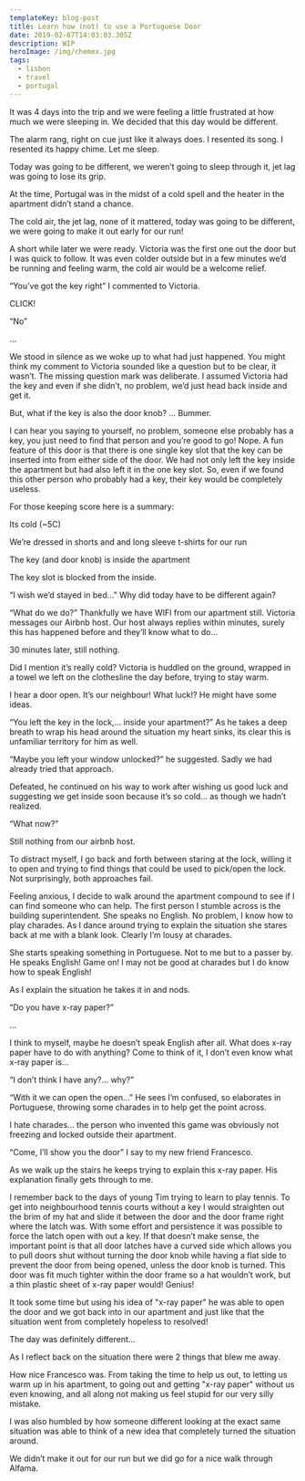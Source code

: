 ```yaml
---
templateKey: blog-post
title: Learn how (not) to use a Portuguese Door
date: 2019-02-07T14:03:03.305Z
description: WIP
heroImage: /img/chemex.jpg
tags:
  - lisbon
  - travel
  - portugal
---
```



It was 4 days into the trip and we were feeling a little frustrated at how much we were sleeping in.  We decided that this day would be different. 



The alarm rang, right on cue just like it always does. I resented its song. I resented its happy chime. Let me sleep.



Today was going to be different, we weren’t going to sleep through it, jet lag was going to lose its grip.



At the time, Portugal was in the midst of a cold spell and the heater in the apartment didn’t stand a chance. 



The cold air, the jet lag, none of it mattered, today was going to be different, we were going to make it out early for our run! 



A short while later we were ready. Victoria was the first one out the door but I was quick to follow. It was even colder outside but in a few minutes we’d be running and feeling warm, the cold air would be a welcome relief.



“You’ve got the key right” I commented to Victoria. 



CLICK!



“No”



…



We stood in silence as we woke up to what had just happened. You might think my comment to Victoria sounded like a question but to be clear, it wasn’t. The missing question mark was deliberate. I assumed Victoria had the key and even if she didn’t, no problem, we’d just head back inside and get it. 



But, what if the key is also the door knob? … Bummer.



I can hear you saying to yourself, no problem, someone else probably has a key, you just need to find that person and you’re good to go! Nope. A fun feature of this door is that there is one single key slot that the key can be inserted into from either side of the door. We had not only left the key inside the apartment but had also left it in the one key slot. So, even if we found this other person who probably had a key, their key would be completely useless.



For those keeping score here is a summary:

Its cold (~5C)

We’re dressed in shorts and and long sleeve t-shirts for our run

The key (and door knob) is inside the apartment

The key slot is blocked from the inside.



“I wish we’d stayed in bed…” Why did today have to be different again?



“What do we do?” Thankfully we have WIFI from our apartment still. Victoria messages our Airbnb host. Our host always replies within minutes, surely this has happened before and they’ll know what to do… 



30 minutes later, still nothing.



Did I mention it’s really cold? Victoria is huddled on the ground, wrapped in a towel we left on the clothesline the day before, trying to stay warm.



I hear a door open. It’s our neighbour! What luck!? He might have some ideas. 



“You left the key in the lock,... inside your apartment?” As he takes a deep breath to wrap his head around the situation my heart sinks, its clear this is unfamiliar territory for him as well.



“Maybe you left your window unlocked?” he suggested. Sadly we had already tried that approach.



Defeated, he continued on his way to work after wishing us good luck and suggesting we get inside soon because it’s so cold… as though we hadn’t realized.



“What now?”



Still nothing from our airbnb host.



To distract myself, I go back and forth between staring at the lock, willing it to open and trying to find things that could be used to pick/open the lock. Not surprisingly, both approaches fail.



Feeling anxious, I decide to walk around the apartment compound to see if I can find someone who can help. The first person I stumble across is the building superintendent. She speaks no English. No problem, I know how to play charades. As I dance around trying to explain the situation she stares back at me with a blank look. Clearly I’m lousy at charades. 



She starts speaking something in Portuguese. Not to me but to a passer by. He speaks English! Game on! I may not be good at charades but I do know how to speak English! 



As I explain the situation he takes it in and nods. 



“Do you have x-ray paper?”



…



I think to myself, maybe he doesn’t speak English after all. What does x-ray paper have to do with anything? Come to think of it, I don’t even know what x-ray paper is… 



“I don’t think I have any?... why?”



“With it we can open the open…” He sees I’m confused, so elaborates in Portuguese, throwing some charades in to help get the point across.



I hate charades… the person who invented this game was obviously not freezing and locked outside their apartment.



“Come, I’ll show you the door” I say to my new friend Francesco.



As we walk up the stairs he keeps trying to explain this x-ray paper. His explanation finally gets through to me.



I remember back to the days of young Tim trying to learn to play tennis. To get into neighbourhood tennis courts without a key I would straighten out the brim of my hat and slide it between the door and the door frame right where the latch was. With some effort and persistence it was possible to force the latch open with out a key. If that doesn’t make sense, the important point is that all door latches have a curved side which allows you to pull doors shut without turning the door knob while having a flat side to prevent the door from being opened, unless the door knob is turned. This door was fit much tighter within the door frame so a hat wouldn’t work, but a thin plastic sheet of x-ray paper would! Genius! 



It took some time but using his idea of "x-ray paper" he was able to open the door and we got back into in our apartment and just like that the situation went from completely hopeless to resolved! 



The day was definitely different…



As I reflect back on the situation there were 2 things that blew me away.

How nice Francesco was. From taking the time to help us out, to letting us warm up in his apartment, to going out and getting "x-ray paper" without us even knowing, and all along not making us feel stupid for our very silly mistake. 

I was also humbled by how someone different looking at the exact same situation was able to think of a new idea that completely turned the situation around.



We didn’t make it out for our run but we did go for a nice walk through Alfama.

